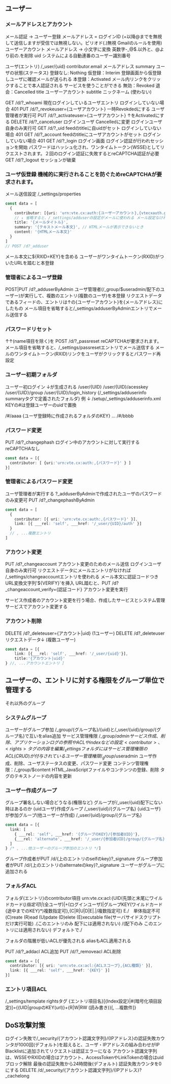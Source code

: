 ## ユーザー
### メールアドレスとアカウント
メール認証 → ユーザー登録
メールアドレス = ログインID (+以降@までを無視して送信しますが受信では無視しない。ピリオド(.)無視 Gmailのルールを使用)
ユーザーアカウント メールアドレス → 小文字に変換 英数字-_@$.以外と、@より前の.を削除
uid システムによる自動連番のユーザー識別番号

ユーザ(エントリ) /_user/{uid}
contributor.email メールアドレス
summary ユーザの状態(ステータス)
  登録なし: Nothing
  仮登録：Interim 登録画面から仮登録しユーザに確認メールが送られる
  本登録：Activated メール内リンクをクリックすることで本人認証される サービスを使うことができる
  無効：Revoked
  退会：Cancelled
title ユーザーアカウント
subtitle ニックネーム (使わない)

GET /d/?_whoami 現在ログインしているユーザエントリ ログインしていない場合 401
PUT /d/?_revokeuser={ユーザアカウント} 一時Revokdedにする ユーザ管理者が実行可
PUT /d/?_activateuser={ユーザアカウント} ↑をActivatedにする
DELETE /d/?_canceluser ログインユーザ Cancelledに変更 ログインユーザ自身のみ実行可
GET /d/?_uid feedのtitleに自uidがセット ログインしていない場合 401
GET /d/?_account feedのtitleにユーザアカウントがセット ログインしていない場合 401
GET /d/?_login ログイン画面 ログイン認証が行われセッションを開始 パスワードはハッシュ化され、ワンタイムトークン(WSSE)としてリクエストされます。２回のログイン認証に失敗するとreCAPTCHA認証が必要
GET /d/?_logout セッションが破棄

### ユーザ仮登録 機械的に実行されることを防ぐためreCAPTCHAが要求されます。
メール送信設定 /_settings/properties
```ts
const data = [
  {
    contributor: [{uri: 'urn:vte.cx:auth:{ユーザーアカウント},{vtecxauth.getHashpass(ユーザ入力パスワード)}'},{name: '{ニックネーム(任意項目)'}],
    // ↓ 省略すると、/_settings/adduserの設定がメールに使われる メール設定なければエラー412(Precondition Failed)
    title: '{メールタイトル}',
    summary: '{テキストメール本文}', // HTMLメールが表示できないとき
    content: '{HTMLメール本文}'
  }
]
// POST /d?_adduser
```
メール本文に${RXID=KEY}を含める ユーザーがワンタイムトークン(RXID)がついたURLを踏むと本登録

### 管理者によるユーザ登録
POST|PUT /d?_adduserByAdmin
ユーザ管理者(/_group/$useradmin/配下のユーザー)が実行して、複数のエントリ(複数のユーザ)を本登録
リクエストデータであるフィードの、エントリは↑の{ユーザーアカウント}を{メールアドレス}にしたもの
メール項目を省略すると/_settings/adduserByAdminエントリでメール送信する

### パスワードリセット
↑↑(name項目を除く)を POST /d/?_passreset reCAPTCHAが要求されます。
メール項目を省略すると、/_settings/passresetエントリでメール送信する
メールのワンタイムトークン(RXID)リンクをユーザがクリックするとパスワード再設定

### ユーザー初期フォルダ
ユーザー初ログイン ↓が生成される
/user/{UID}
/user/{UID}/acesskey
/user/{UID}/group
/user/{UID}/login_history
{/_settings/adduserinfo summaryタグで定義されたフォルダ} 例 ↓
/setup/_settings/adduserinfo.xml
KEYの#は登録ユーザーのuidで置換
<entry>
  <link rel="self" href="/_settings/adduserinfo" />
  <summary>/#/aaaa
{ユーザ登録時に作成されるフォルダのKEY} ...
/#/bbbb</summary>
</entry>

### パスワード変更
PUT /d/?_changephash ログイン中のアカウントに対して実行する reCAPTCHAなし
```ts
const data = [{
  contributor: [ {uri:'urn:vte.cx:auth:,{パスワード}' } ]
}]
```
### 管理者によるパスワード変更
ユーザ管理者が実行する ?_adduserByAdminで作成されたユーザのパスワードのみ変更可
PUT /d?_changephashByAdmin
```ts
const data = [
  {
    contributor: [{ uri: 'urn:vte.cx:auth:,{パスワード}' }],
    link: [{ ___rel: 'self', ___href: '/_user/{UID}/auth' }]
  }
  // , ...複数エントリ
]
```

### アカウント変更
PUT /d?_changeaccount アカウント変更のためのメール送信 ログインユーザ自身のみ実行可
リクエストデータにメールエントリがなければ /_settings/changeaccountエントリを使われる
メール本文に認証コードつきURL変換文字列'${VERIFY}'を挿入
URL踏むと、PUT /d?_changeaccount_verify={認証コード} アカウント変更を実行

サービス作成者のアカウント変更を行う場合、作成したサービスとシステム管理サービスでアカウント変更する

### アカウント削除
DELETE /d?_deleteuser={アカウント|uid} (1ユーザー)
DELETE /d?_deleteuser リクエストデータ↓ (複数ユーザー)
```ts
const data = [{
    link: [{___rel: 'self', ___href: '/_user/{uid}'}],
    title:'{アカウント|uid}'
} //, ...アカウントエントリ ]
```
## ユーザーの、エントリに対する権限をグループ単位で管理する
それ以外のグループ
### システムグループ
ユーザーがグループ参加 /_group/{グループ名}/{uid}と/_user/{uid}/group/{グループ名}で互いをalias追加
サービス管理権限 /_group/$admin サービス作成、削除、アプリケーションログの参照やACLやindexなどの設定 <contributor>、<rights>タグの内容を編集 /_settingsフォルダにはサービス管理権限のACL(CRUD)が付与されている
ユーザー管理権限 /_group/$useradmin ユーザ作成、削除、ユーザステータスの変更、パスワード変更
コンテンツ管理権限：/_group/$content HTML,JavaScriptファイルやコンテンツの登録、削除
<content>タグのテキストノードの内容を更新

### ユーザー作成グループ
グループ署名しない場合どうなる(権限など) グループが/_user/{uid}配下にない時はあるのか
{uidユーザ}作成グループ /_user/{uid}/{グループ名}
{uidユーザ}が参加グループ(他ユーザーが作成) /_user/{uid}/group/{グループ名}
```ts
const data = [{
  link: [
    { ___rel: 'self', ___href: '{グループのKEY}/{参加者UID}'},
    {___rel: 'alternate', ___href: '/_user/{参加者UID}/group/{グループ名}'}
  ]
} /* , ...他ユーザーのグループ参加のエントリ */]
```
グループ作成者がPUT /d/{上のエントリのselfのkey}?_signature
グループ参加者がPUT /d/{上のエントリのalternateのkey}?_signature
ユーザーがグループに追加される
### フォルダACL
フォルダ(エントリ)のcontributor項目
<contributor>
    <uri>urn:vte.cx:acl:{UID(先頭と末尾にワイルドカード(*)指定可)|*(全ユーザ)|+(ログインユーザ)|グループKEY(ワイルドカード {途中までのKEY}*)複数指定可},{C|R|U|D|E|.|/複数指定可}</uri>
</contributor>
E./　単体指定不可
(C)reate (R)ead (U)pdate (D)elete (E)xecutable file(サーバサイドスクリプトだけ実行可能)
.(このエントリのみ 配下には適用されない) /(配下のみ このエントリには適用されない) デフォルトで./

フォルダの階層が低いACLが優先される aliasもACL適用される

PUT /d/?_addacl ACL追加
PUT /d/?_removeacl ACL削除
```ts
const data = [{
  contributor: [{ uri: 'urn:vte.cx:acl:{ACLスコープ},{ACL種類}' }],
  link: [{ ___rel: 'self', ___href: '{KEY}' }]
}]
```

### エントリ項目ACL
/_settings/template rightsタグ
{エントリ項目名}[{Index設定}|#(暗号化項目設定)]={{UID|groupのKEY(url)}+{R|W|RW (読み書き)}[, ...複数件]}


## DoS攻撃対策
ログイン失敗で/_security/{アカウント認識文字列}/{IPアドレス}の認証失敗カウンタが1000回(デフォルト)を超えると、ユーザ・IPアドレスの組み合わせがIP Blacklistに追加されてリクエストは認証エラーになる
アカウント認識文字列は、WSSEやRXIDの場合はアカウント、AccessTokenやLinkTokenの場合はuid
ブロック解除
最後の認証失敗から24時間後(デフォルト)
認証失敗カウンタを0にする DELETE /d/_security/{アカウント認識文字列}/{IPアドレス}?_cachelong
